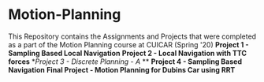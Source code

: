 # Motion-Planning
This Repository contains the Assignments and Projects that were completed as a part of the Motion Planning course at CUICAR (Spring '20)
**Project 1 - Sampling Based Local Navigation**
**Project 2 - Local Navigation with TTC forces**
**Project 3 - Discrete Planning - A* **
**Project 4 - Sampling Based Navigation**
**Final Project - Motion Planning for Dubins Car using RRT**
